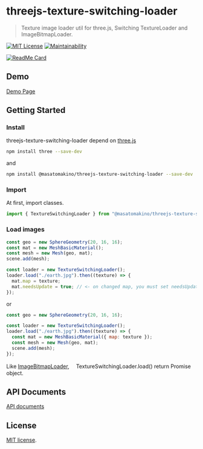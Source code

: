 # threejs-texture-switching-loader

> Texture image loader util for three.js, Switching TextureLoader and ImageBitmapLoader.

[![MIT License](http://img.shields.io/badge/license-MIT-blue.svg?style=flat)](LICENSE)
[![Maintainability](https://api.codeclimate.com/v1/badges/1fda6a0f5c2e057085ae/maintainability)](https://codeclimate.com/github/MasatoMakino/threejs-texture-switching-loader/maintainability)

[![ReadMe Card](https://github-readme-stats.vercel.app/api/pin/?username=MasatoMakino&repo=threejs-texture-switching-loader)](https://github.com/MasatoMakino/threejs-texture-switching-loader)

## Demo

[Demo Page](https://masatomakino.github.io/threejs-texture-switching-loader/demo/)

## Getting Started

### Install

threejs-texture-switching-loader depend on [three.js](https://threejs.org/)

```bash
npm install three --save-dev
```

and

```bash
npm install @masatomakino/threejs-texture-switching-loader --save-dev
```

### Import

At first, import classes.

```js
import { TextureSwitchingLoader } from "@masatomakino/threejs-texture-switching-loader";
```

### Load images

```js
const geo = new SphereGeometry(20, 16, 16);
const mat = new MeshBasicMaterial();
const mesh = new Mesh(geo, mat);
scene.add(mesh);

const loader = new TextureSwitchingLoader();
loader.load("./earth.jpg").then((texture) => {
  mat.map = texture;
  mat.needsUpdate = true; // <- on changed map, you must set needsUpdate.
});
```

or

```js
const geo = new SphereGeometry(20, 16, 16);

const loader = new TextureSwitchingLoader();
loader.load("./earth.jpg").then((texture) => {
  const mat = new MeshBasicMaterial({ map: texture });
  const mesh = new Mesh(geo, mat);
  scene.add(mesh);
});
```

Like [ImageBitmapLoader](https://threejs.org/docs/#api/en/loaders/ImageBitmapLoader),　 TextureSwitchingLoader.load() return Promise object.

## API Documents

[API documents](https://masatomakino.github.io/threejs-texture-switching-loader/api/)

## License

[MIT license](LICENSE).
